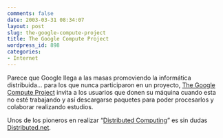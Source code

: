 ```yaml
---
comments: false
date: 2003-03-31 08:34:07
layout: post
slug: the-google-compute-project
title: The Google Compute Project
wordpress_id: 898
categories:
- Internet
---
```


Parece que Google llega a las masas promoviendo la informática distribuida… para los que nunca participaron en un proyecto, [The Google Compute Project](http://toolbar.google.com/dc/offerdc.html) invita a los usuarios que donen su máquina cuando esta no esté trabajando y así descargarse paquetes para poder procesarlos y colaborar realizando estudios.





Unos de los pioneros en realizar “[Distributed Computing](http://www.google.com/search?q=Distributed+Computing)” es sin dudas [Distributed.net](http://www.distributed.net/index.html.es).




 
